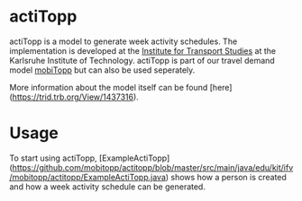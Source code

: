 # actiTopp

actiTopp is a model to generate week activity schedules. The implementation is developed at the [Institute for Transport Studies](http://www.ifv.kit.edu) at the Karlsruhe Institute of Technology. actiTopp is part of our travel demand model [mobiTopp](http://www.ifv.kit.edu/359.php) but can also be used seperately.

More information about the model itself can be found [here] (https://trid.trb.org/View/1437316).

# Usage

To start using actiTopp, [ExampleActiTopp] (https://github.com/mobitopp/actitopp/blob/master/src/main/java/edu/kit/ifv/mobitopp/actitopp/ExampleActiTopp.java) shows how a person is created and how a week activity schedule can be generated.